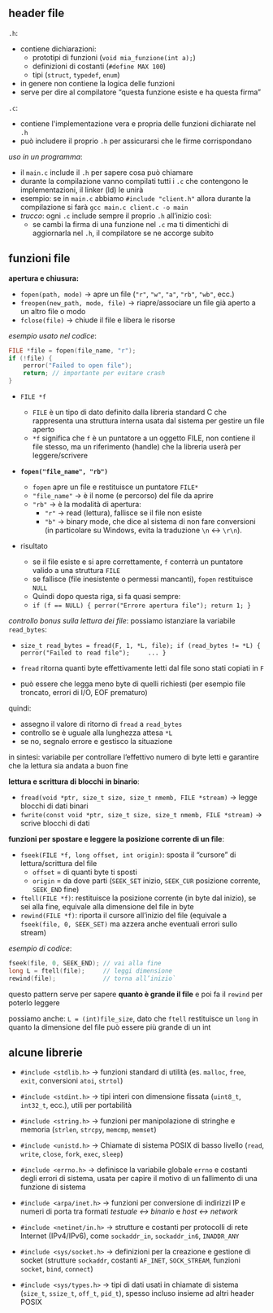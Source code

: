 ## header file
 `.h`:
 - contiene dichiarazioni:
	- prototipi di funzioni (`void mia_funzione(int a);`)
	- definizioni di costanti (`#define MAX 100`)
	- tipi (`struct`, `typedef`, `enum`)
- in genere non contiene la logica delle funzioni
- serve per dire al compilatore “questa funzione esiste e ha questa firma”

`.c`:
- contiene l'implementazione vera e propria delle funzioni dichiarate nel `.h`
- può includere il proprio `.h` per assicurarsi che le firme corrispondano

_uso in un programma_:
- il `main.c` include il `.h` per sapere cosa può chiamare
- durante la compilazione vanno compilati tutti i `.c` che contengono le implementazioni, il linker (ld) le unirà
- esempio: se in `main.c` abbiamo `#include "client.h"` allora durante la compilazione si farà `gcc main.c client.c -o main`
- _trucco_: ogni `.c` include sempre il proprio `.h` all’inizio così:
	- se cambi la firma di una funzione nel `.c` ma ti dimentichi di aggiornarla nel `.h`, il compilatore se ne accorge subito

## funzioni file
**apertura e chiusura:**
- `fopen(path, mode)` → apre un file (`"r"`, `"w"`, `"a"`, `"rb"`, `"wb"`, ecc.)
- `freopen(new_path, mode, file)` → riapre/associare un file già aperto a un altro file o modo
- `fclose(file)` → chiude il file e libera le risorse

_esempio usato nel codice_:
```c
FILE *file = fopen(file_name, "r");
if (!file) {
	perror("Failed to open file");
	return; // importante per evitare crash
}
```

- `FILE *f`
    - `FILE` è un tipo di dato definito dalla libreria standard C che rappresenta una struttura interna usata dal sistema per gestire un file aperto
    - `*f` significa che `f` è un puntatore a un oggetto FILE, non contiene il file stesso, ma un riferimento (handle) che la libreria userà per leggere/scrivere

- **`fopen("file_name", "rb")`**
     - `fopen` apre un file e restituisce un puntatore `FILE*`
    - `"file_name"` → è il nome (e percorso) del file da aprire
    - `"rb"` → è la modalità di apertura:
        - `"r"` → read (lettura), fallisce se il file non esiste
        - `"b"` → binary mode, che dice al sistema di non fare conversioni (in particolare su Windows, evita la traduzione `\n` ↔ `\r\n`).
- risultato
    - se il file esiste e si apre correttamente, `f` conterrà un puntatore valido a una struttura `FILE`
    - se fallisce (file inesistente o permessi mancanti), `fopen` restituisce `NULL`
    - Quindi dopo questa riga, si fa quasi sempre:
    - `if (f == NULL) { perror("Errore apertura file"); return 1; }`


_controllo bonus sulla lettura dei file_:
possiamo istanziare la variabile `read_bytes`:
- `size_t read_bytes = fread(F, 1, *L, file); if (read_bytes != *L) {     perror("Failed to read file");     ... }`

- `fread` ritorna quanti byte effettivamente letti dal file sono stati copiati in `F`
- può essere che legga meno byte di quelli richiesti (per esempio file troncato, errori di I/O, EOF prematuro)

quindi:
- assegno il valore di ritorno di `fread` a `read_bytes`
- controllo se è uguale alla lunghezza attesa `*L`
- se no, segnalo errore e gestisco la situazione

in sintesi: variabile per controllare l’effettivo numero di byte letti e garantire che la lettura sia andata a buon fine

**lettura e scrittura di blocchi in binario**:
- `fread(void *ptr, size_t size, size_t nmemb, FILE *stream)` → legge blocchi di dati binari
- `fwrite(const void *ptr, size_t size, size_t nmemb, FILE *stream)` → scrive blocchi di dati

**funzioni per spostare e leggere la posizione corrente di un file**:
- `fseek(FILE *f, long offset, int origin)`: sposta il “cursore” di lettura/scrittura del file
	- `offset` = di quanti byte ti sposti
    - `origin` = da dove parti (`SEEK_SET` inizio, `SEEK_CUR` posizione corrente, `SEEK_END` fine)
- `ftell(FILE *f)`: restituisce la posizione corrente (in byte dal inizio), se sei alla fine, equivale alla dimensione del file in byte
- `rewind(FILE *f)`: riporta il cursore all’inizio del file (equivale a `fseek(file, 0, SEEK_SET)` ma azzera anche eventuali errori sullo stream)

_esempio di codice_:
```c
fseek(file, 0, SEEK_END); // vai alla fine 
long L = ftell(file);     // leggi dimensione 
rewind(file);             // torna all’inizio`
```
questo pattern serve per sapere **quanto è grande il file** e poi fa il `rewind` per poterlo leggere

possiamo anche:
`L = (int)file_size`, dato che `ftell` restituisce un `long` in quanto la dimensione del file può essere più grande di un int

## alcune librerie
- `#include <stdlib.h>` → funzioni standard di utilità (es. `malloc`, `free`, `exit`, conversioni `atoi`, `strtol`)
- `#include <stdint.h>` → tipi interi con dimensione fissata (`uint8_t`, `int32_t`, ecc.), utili per portabilità
- `#include <string.h>` → funzioni per manipolazione di stringhe e memoria (`strlen`, `strcpy`, `memcmp`, `memset`)
- `#include <unistd.h>` → Chiamate di sistema POSIX di basso livello (`read`, `write`, `close`, `fork`, `exec`, `sleep`)
- `#include <errno.h>` → definisce la variabile globale `errno` e costanti degli errori di sistema, usata per capire il motivo di un fallimento di una funzione di sistema

- `#include <arpa/inet.h>` → funzioni per conversione di indirizzi IP e numeri di porta tra formati _testuale ↔ binario_ e _host ↔ network_ 
- `#include <netinet/in.h>` → strutture e costanti per protocolli di rete Internet (IPv4/IPv6), come `sockaddr_in`, `sockaddr_in6`, `INADDR_ANY`
- `#include <sys/socket.h>` → definizioni per la creazione e gestione di socket (strutture `sockaddr`, costanti `AF_INET`, `SOCK_STREAM`, funzioni `socket`, `bind`, `connect`)
- `#include <sys/types.h>` → tipi di dati usati in chiamate di sistema (`size_t`, `ssize_t`, `off_t`, `pid_t`), spesso incluso insieme ad altri header POSIX